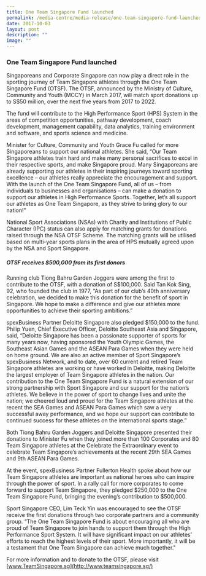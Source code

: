 ```yaml
---
title: One Team Singapore Fund launched
permalink: /media-centre/media-release/one-team-singapore-fund-launched/
date: 2017-10-03
layout: post
description: ""
image: ""
---
```

### **One Team Singapore Fund launched**
Singaporeans and Corporate Singapore can now play a direct role in the sporting journey of Team Singapore athletes through the One Team Singapore Fund (OTSF). The OTSF, announced by the Ministry of Culture, Community and Youth (MCCY) in March 2017, will match sport donations up to S$50 million, over the next five years from 2017 to 2022.

The fund will contribute to the High Performance Sport (HPS) System in the areas of competition opportunities, pathway development, coach development, management capability, data analytics, training environment and software, and sports science and medicine.

Minister for Culture, Community and Youth Grace Fu called for more Singaporeans to support our national athletes. She said, “Our Team Singapore athletes train hard and make many personal sacrifices to excel in their respective sports, and make Singapore proud. Many Singaporeans are already supporting our athletes in their inspiring journeys toward sporting excellence – our athletes really appreciate the encouragement and support.  With the launch of the One Team Singapore Fund, all of us – from individuals to businesses and organisations – can make a donation to support our athletes in High Performance Sports. Together, let’s all support our athletes as One Team Singapore, as they strive to bring glory to our nation!”

National Sport Associations (NSAs) with Charity and Institutions of Public Character (IPC) status can also apply for matching grants for donations raised through the NSA OTSF Scheme. The matching grants will be utilised based on multi-year sports plans in the area of HPS mutually agreed upon by the NSA and Sport Singapore. 

##### **OTSF receives $500,000 from its first donors**

Running club Tiong Bahru Garden Joggers were among the first to contribute to the OTSF, with a donation of S$100,000. Said Tan Kok Sing, 92, who founded the club in 1977, “As part of our club’s 40th anniversary celebration, we decided to make this donation for the benefit of sport in Singapore. We hope to make a difference and give our athletes more opportunities to achieve their sporting ambitions.”

spexBusiness Partner Deloitte Singapore also pledged $150,000 to the fund. Philip Yuen, Chief Executive Officer, Deloitte Southeast Asia and Singapore, said, “Deloitte Singapore has been a passionate supporter of sports for many years now, having sponsored the Youth Olympic Games, the Southeast Asian Games and the ASEAN Para Games when they were held on home ground. We are also an active member of Sport Singapore’s spexBusiness Network, and to date, over 60 current and retired Team Singapore athletes are working or have worked in Deloitte, making Deloitte the largest employer of Team Singapore athletes in the nation. Our contribution to the One Team Singapore Fund is a natural extension of our strong partnership with Sport Singapore and our support for the nation’s athletes. We believe in the power of sport to change lives and unite the nation; we cheered loud and proud for the Team Singapore athletes at the recent the SEA Games and ASEAN Para Games which saw a very successful away performance, and we hope our support can contribute to continued success for these athletes on the international sports stage.”

Both Tiong Bahru Garden Joggers and Deloitte Singapore presented their donations to Minister Fu when they joined more than 100 Corporates and 80 Team Singapore athletes at the Celebrate the Extraordinary event to celebrate Team Singapore’s achievements at the recent 29th SEA Games and 9th ASEAN Para Games.

At the event, spexBusiness Partner Fullerton Health spoke about how our Team Singapore athletes are important as national heroes who can inspire through the power of sport. In a rally call for more corporates to come forward to support Team Singapore, they pledged $250,000 to the One Team Singapore Fund, bringing the evening’s contribution to $500,000.   
  

Sport Singapore CEO, Lim Teck Yin was encouraged to see the OTSF receive the first donations through two corporate partners and a community group.  “The One Team Singapore Fund is about encouraging all who are proud of Team Singapore to join hands to support them through the High Performance Sport System. It will have significant impact on our athletes’ efforts to reach the highest levels of their sport. More importantly, it will be a testament that One Team Singapore can achieve much together."

For more information and to donate to the OTSF, please visit [www.TeamSingapore.sg](http://www.teamsingapore.sg/)